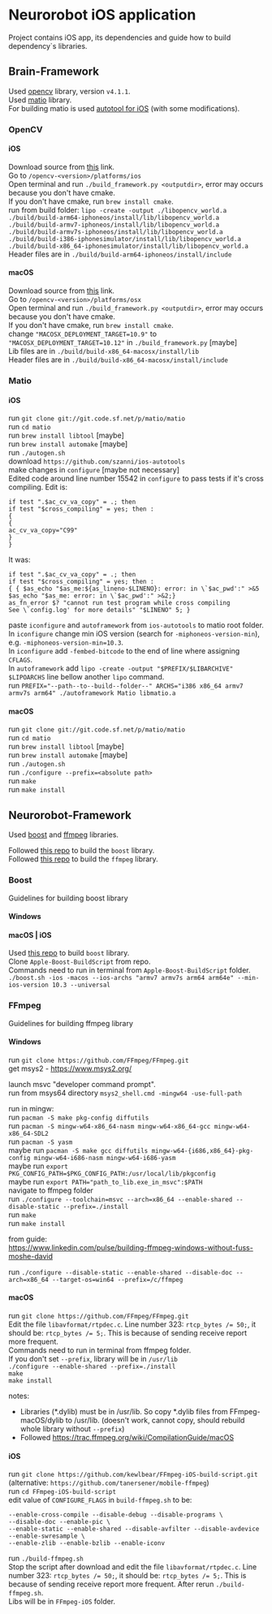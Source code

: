 # Neurorobot iOS application

Project contains iOS app, its dependencies and guide how to build dependency`s libraries.


## Brain-Framework
Used [opencv](https://opencv.org/) library, version `v4.1.1`.    
Used [matio](https://github.com/tbeu/matio) library.  
For building matio is used [autotool for iOS](https://github.com/szanni/ios-autotools) (with some modifications).    

### OpenCV

#### iOS

Download source from [this](https://opencv.org/releases/) link.    
Go to `/opencv-<version>/platforms/ios`  
Open terminal and run `./build_framework.py <outputdir>`, error may occurs because you don't have cmake.    
If you don't have cmake, run `brew install cmake`.  
run from build folder: `lipo -create -output ./libopencv_world.a ./build/build-arm64-iphoneos/install/lib/libopencv_world.a ./build/build-armv7-iphoneos/install/lib/libopencv_world.a ./build/build-armv7s-iphoneos/install/lib/libopencv_world.a ./build/build-i386-iphonesimulator/install/lib/libopencv_world.a ./build/build-x86_64-iphonesimulator/install/lib/libopencv_world.a`    
Header files are in `./build/build-arm64-iphoneos/install/include`

#### macOS

Download source from [this](https://opencv.org/releases/) link.    
Go to `/opencv-<version>/platforms/osx`  
Open terminal and run `./build_framework.py <outputdir>`, error may occurs because you don't have cmake.  
If you don't have cmake, run `brew install cmake`.  
change `"MACOSX_DEPLOYMENT_TARGET=10.9"` to `"MACOSX_DEPLOYMENT_TARGET=10.12"` in `./build_framework.py` [maybe]  
Lib files are in `./build/build-x86_64-macosx/install/lib`  
Header files are in `./build/build-x86_64-macosx/install/include`

### Matio

#### iOS

run `git clone git://git.code.sf.net/p/matio/matio`    
run `cd matio`  
run `brew install libtool` [maybe]  
run `brew install automake` [maybe]      
run `./autogen.sh`  
download `https://github.com/szanni/ios-autotools`  
make changes in `configure` [maybe not necessary]  
Edited code around line number 15542 in `configure` to pass tests if it's cross compiling. Edit is:    
```
if test ".$ac_cv_va_copy" = .; then
if test "$cross_compiling" = yes; then :
{ 
{
ac_cv_va_copy="C99" 
}
}
```
It was:
```
if test ".$ac_cv_va_copy" = .; then
if test "$cross_compiling" = yes; then :
{ { $as_echo "$as_me:${as_lineno-$LINENO}: error: in \`$ac_pwd':" >&5
$as_echo "$as_me: error: in \`$ac_pwd':" >&2;}
as_fn_error $? "cannot run test program while cross compiling
See \`config.log' for more details" "$LINENO" 5; }
```

paste `iconfigure` and `autoframework` from `ios-autotools` to matio root folder.  
In `iconfigure` change min iOS version (search for `-miphoneos-version-min`), e.g. `-miphoneos-version-min=10.3`.        
In `iconfigure` add `-fembed-bitcode` to the end of line where assigning `CFLAGS`.  
In `autoframework` add `lipo -create -output "$PREFIX/$LIBARCHIVE" $LIPOARCHS` line bellow another `lipo` command.  
run `PREFIX="--path--to--build--folder--" ARCHS="i386 x86_64 armv7 armv7s arm64" ./autoframework Matio libmatio.a`

#### macOS

run `git clone git://git.code.sf.net/p/matio/matio`    
run `cd matio`  
run `brew install libtool` [maybe]  
run `brew install automake` [maybe]      
run `./autogen.sh`  
run `./configure --prefix=<absolute path>`  
run `make`  
run `make install`  

## Neurorobot-Framework
Used [boost](https://www.boost.org) and [ffmpeg](https://www.ffmpeg.org) libraries.  

Followed [this repo](https://github.com/faithfracture/Apple-Boost-BuildScript) to build the `boost` library.  
Followed [this repo](https://github.com/kewlbear/FFmpeg-iOS-build-script) to build the `ffmpeg` library.  

### Boost
Guidelines for building boost library

#### Windows


#### macOS | iOS

Used [this repo](https://github.com/faithfracture/Apple-Boost-BuildScript) to build `boost` library.    
Clone `Apple-Boost-BuildScript` from repo.  
Commands need to run in terminal from `Apple-Boost-BuildScript` folder.    
`./boost.sh -ios -macos --ios-archs "armv7 armv7s arm64 arm64e" --min-ios-version 10.3 --universal`  

### FFmpeg
Guidelines for building ffmpeg library

#### Windows

run `git clone https://github.com/FFmpeg/FFmpeg.git`  
get msys2 - https://www.msys2.org/  

launch msvc "developer command prompt".  
run from msys64 directory `msys2_shell.cmd -mingw64 -use-full-path`  

run in mingw:  
run `pacman -S make pkg-config diffutils`  
run `pacman -S mingw-w64-x86_64-nasm mingw-w64-x86_64-gcc mingw-w64-x86_64-SDL2`    
run `pacman -S yasm`  
maybe run `pacman -S make gcc diffutils mingw-w64-{i686,x86_64}-pkg-config mingw-w64-i686-nasm mingw-w64-i686-yasm`    
maybe run `export PKG_CONFIG_PATH=$PKG_CONFIG_PATH:/usr/local/lib/pkgconfig`    
maybe run `export PATH="path_to_lib.exe_in_msvc":$PATH`    
navigate to ffmpeg folder  
run `./configure --toolchain=msvc --arch=x86_64 --enable-shared --disable-static --prefix=./install`    
run `make`  
run `make install`    


from guide:  
https://www.linkedin.com/pulse/building-ffmpeg-windows-without-fuss-moshe-david  


run `./configure --disable-static --enable-shared --disable-doc --arch=x86_64 --target-os=win64 --prefix=/c/ffmpeg`  





#### macOS

run `git clone https://github.com/FFmpeg/FFmpeg.git`  
Edit the file `libavformat/rtpdec.c`. Line number 323: `rtcp_bytes /= 50;`, it should be: `rtcp_bytes /= 5;`. This is because of sending receive report more frequent.    
Commands need to run in terminal from ffmpeg folder.  
If you don't set `--prefix`, library will be in `/usr/lib`  
`./configure --enable-shared --prefix=./install`      
`make`  
`make install`    

notes:  
- Libraries (*.dylib) must be in /usr/lib. So copy *.dylib files from FFmpeg-macOS/dylib to /usr/lib. (doesn't work, cannot copy, should rebuild whole library without `--prefix`)  
- Followed https://trac.ffmpeg.org/wiki/CompilationGuide/macOS  

#### iOS 

run `git clone https://github.com/kewlbear/FFmpeg-iOS-build-script.git`
(alternative: `https://github.com/tanersener/mobile-ffmpeg`)  
run `cd FFmpeg-iOS-build-script`  
edit value of `CONFIGURE_FLAGS` in `build-ffmpeg.sh` to be:  
```
--enable-cross-compile --disable-debug --disable-programs \
--disable-doc --enable-pic \
--enable-static --enable-shared --disable-avfilter --disable-avdevice --enable-swresample \
--enable-zlib --enable-bzlib --enable-iconv
```

run `./build-ffmpeg.sh`  
Stop the script after download and edit the file `libavformat/rtpdec.c`. Line number 323: `rtcp_bytes /= 50;`, it should be: `rtcp_bytes /= 5;`. This is because of sending receive report more frequent. After rerun `./build-ffmpeg.sh`.     
Libs will be in `FFmpeg-iOS` folder.  
